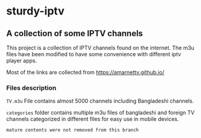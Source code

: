 # sturdy-iptv

## A collection of some IPTV channels

This project is a collection of IPTV channels found on the internet. The m3u files have been modified to have some convenience with different iptv player apps.

Most of the links are collected from https://amarnettv.github.io/


### Files description

`TV.m3u` File contains almost 5000 channels including Bangladeshi channels.

`categories` folder contains multiple m3u files of bangladeshi and foreign TV channels categorized in different files for easy use in mobile devices.



```mature contents were not removed from this branch```
